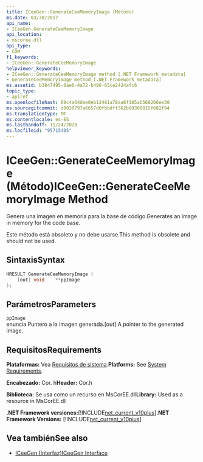 ```yaml
---
title: ICeeGen::GenerateCeeMemoryImage (Método)
ms.date: 03/30/2017
api_name:
- ICeeGen.GenerateCeeMemoryImage
api_location:
- mscoree.dll
api_type:
- COM
f1_keywords:
- ICeeGen::GenerateCeeMemoryImage
helpviewer_keywords:
- ICeeGen::GenerateCeeMemoryImage method [.NET Framework metadata]
- GenerateCeeMemoryImage method [.NET Framework metadata]
ms.assetid: b3847495-0ae6-4a72-b496-65ce2424afc6
topic_type:
- apiref
ms.openlocfilehash: 69c4a64dee0eb12481a78aa6f185ab568266ee30
ms.sourcegitcommit: d8020797a6657d0fbbdff362b80300815f682f94
ms.translationtype: MT
ms.contentlocale: es-ES
ms.lasthandoff: 11/24/2020
ms.locfileid: "95715405"
---
```

# <a name="iceegengenerateceememoryimage-method"></a><span data-ttu-id="28780-102">ICeeGen::GenerateCeeMemoryImage (Método)</span><span class="sxs-lookup"><span data-stu-id="28780-102">ICeeGen::GenerateCeeMemoryImage Method</span></span>

<span data-ttu-id="28780-103">Genera una imagen en memoria para la base de código.</span><span class="sxs-lookup"><span data-stu-id="28780-103">Generates an image in memory for the code base.</span></span>  
  
 <span data-ttu-id="28780-104">Este método está obsoleto y no debe usarse.</span><span class="sxs-lookup"><span data-stu-id="28780-104">This method is obsolete and should not be used.</span></span>  
  
## <a name="syntax"></a><span data-ttu-id="28780-105">Sintaxis</span><span class="sxs-lookup"><span data-stu-id="28780-105">Syntax</span></span>  
  
```cpp  
HRESULT GenerateCeeMemoryImage (  
    [out] void    **ppImage  
);  
```  
  
## <a name="parameters"></a><span data-ttu-id="28780-106">Parámetros</span><span class="sxs-lookup"><span data-stu-id="28780-106">Parameters</span></span>  

 `ppImage`  
 <span data-ttu-id="28780-107">enuncia Puntero a la imagen generada.</span><span class="sxs-lookup"><span data-stu-id="28780-107">[out] A pointer to the generated image.</span></span>  
  
## <a name="requirements"></a><span data-ttu-id="28780-108">Requisitos</span><span class="sxs-lookup"><span data-stu-id="28780-108">Requirements</span></span>  

 <span data-ttu-id="28780-109">**Plataformas:** Vea [Requisitos de sistema](../../get-started/system-requirements.md).</span><span class="sxs-lookup"><span data-stu-id="28780-109">**Platforms:** See [System Requirements](../../get-started/system-requirements.md).</span></span>  
  
 <span data-ttu-id="28780-110">**Encabezado:** Cor. h</span><span class="sxs-lookup"><span data-stu-id="28780-110">**Header:** Cor.h</span></span>  
  
 <span data-ttu-id="28780-111">**Biblioteca:** Se usa como un recurso en MsCorEE.dll</span><span class="sxs-lookup"><span data-stu-id="28780-111">**Library:** Used as a resource in MsCorEE.dll</span></span>  
  
 <span data-ttu-id="28780-112">**.NET Framework versiones:**[!INCLUDE[net_current_v10plus](../../../../includes/net-current-v10plus-md.md)]</span><span class="sxs-lookup"><span data-stu-id="28780-112">**.NET Framework Versions:** [!INCLUDE[net_current_v10plus](../../../../includes/net-current-v10plus-md.md)]</span></span>  
  
## <a name="see-also"></a><span data-ttu-id="28780-113">Vea también</span><span class="sxs-lookup"><span data-stu-id="28780-113">See also</span></span>

- [<span data-ttu-id="28780-114">ICeeGen (Interfaz)</span><span class="sxs-lookup"><span data-stu-id="28780-114">ICeeGen Interface</span></span>](iceegen-interface.md)
